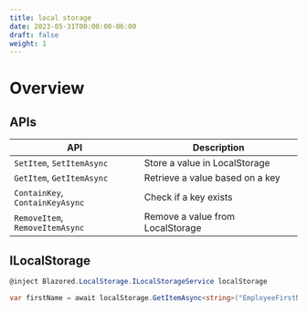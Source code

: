 ```yaml
---
title: local storage
date: 2023-05-31T00:00:00-06:00
draft: false
weight: 1
---
```


# Overview
## APIs
| API | Description |
|-----|-------------|
| `SetItem`, `SetItemAsync` | Store a value in LocalStorage |
| `GetItem`, `GetItemAsync` | Retrieve a value based on a key |
| `ContainKey`, `ContainKeyAsync` | Check if a key exists |
| `RemoveItem`, `RemoveItemAsync` | Remove a value from LocalStorage |

## ILocalStorage
```cs
@inject Blazored.LocalStorage.ILocalStorageService localStorage

var firstName = await localStorage.GetItemAsync<string>("EmployeeFirstName");
```
